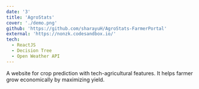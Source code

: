 ```yaml
---
date: '3'
title: 'AgroStats'
cover: './demo.png'
github: 'https://github.com/sharayuH/AgroStats-FarmerPortal'
external: 'https://nonzk.codesandbox.io/'
tech:
  - ReactJS
  - Decision Tree
  - Open Weather API
---
```


A website for crop prediction with tech-agricultural features. It helps farmer grow economically by maximizing yield.
